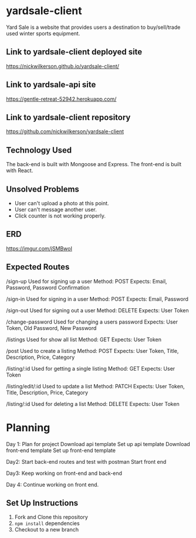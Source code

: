 # yardsale-client
Yard Sale is a website that provides users a destination to buy/sell/trade used winter sports equipment.

## Link to yardsale-client deployed site
https://nickwilkerson.github.io/yardsale-client/

## Link to yardsale-api site
https://gentle-retreat-52942.herokuapp.com/

## Link to yardsale-client repository
https://github.com/nickwilkerson/yardsale-client

## Technology Used
The back-end is built with Mongoose and Express.
The front-end is built with React.

## Unsolved Problems
- User can't upload a photo at this point.
- User can't message another user.
- Click counter is not working properly.

## ERD
https://imgur.com/jSMBwoI

## Expected Routes
/sign-up
Used for signing up a user
Method: POST
Expects: Email, Password, Password Confirmation

/sign-in
Used for signing in a user
Method: POST
Expects:
Email, Password

/sign-out
Used for signing out a user
Method: DELETE
Expects: User Token

/change-password
Used for changing a users password
Expects: User Token, Old Password, New Password

/listings
Used for show all list
Method: GET
Expects: User Token

/post
Used to create a listing
Method: POST
Expects: User Token, Title, Description, Price, Category

/listing/:id
Used for getting a single listing
Method: GET
Expects: User Token

/listing/edit/:id
Used to update a list
Method: PATCH
Expects: User Token, Title, Description, Price, Category

/listing/:id
Used for deleting a list
Method: DELETE
Expects: User Token

# Planning
Day 1:
Plan for project
Download api template
Set up api template
Download front-end template
Set up front-end template

Day2:
Start back-end routes and test with postman
Start front end

Day3:
Keep working on front-end and back-end

Day 4:
Continue working on front end.

## Set Up Instructions
1. Fork and Clone this repository
2. `npm install` dependencies 
3. Checkout to a new branch